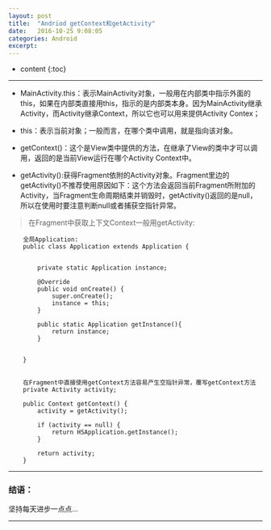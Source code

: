 ```yaml
---
layout: post
title:  "Andriod getContext和getActivity"
date:   2016-10-25 9:08:05
categories: Android
excerpt: 
---
```


* content
{:toc}

---

* MainActivity.this：表示MainActivity对象，一般用在内部类中指示外面的this，如果在内部类直接用this，指示的是内部类本身。因为MainActivity继承Activity，而Activity继承Context，所以它也可以用来提供Activity Contex；

* this：表示当前对象；一般而言，在哪个类中调用，就是指向该对象。

* getContext()：这个是View类中提供的方法，在继承了View的类中才可以调用，返回的是当前View运行在哪个Activity Context中。

* getActivity():获得Fragment依附的Activity对象。Fragment里边的getActivity()不推荐使用原因如下：这个方法会返回当前Fragment所附加的Activity，当Fragment生命周期结束并销毁时，getActivity()返回的是null，所以在使用时要注意判断null或者捕获空指针异常。

> 在Fragment中获取上下文Context一般用getActivity:

        全局Application:
        public class Application extends Application {


            private static Application instance;

            @Override
            public void onCreate() {
                super.onCreate();
                instance = this;
            }

            public static Application getInstance(){
                return instance;
            }


        }


        在Fragment中直接使用getContext方法容易产生空指针异常，覆写getContext方法
        private Activity activity;

        public Context getContext() {
            activity = getActivity();

            if (activity == null) {
                return HSApplication.getInstance();
            }

            return activity;
        }


---

### 结语：

坚持每天进步一点点...

---